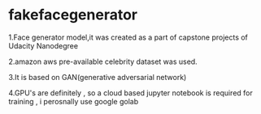 # fakefacegenerator
1.Face generator model,it was created as a part of capstone projects of Udacity Nanodegree

2.amazon aws pre-available celebrity dataset was used.

3.It is based on GAN(generative adversarial network)

4.GPU's are definitely , so a cloud based jupyter notebook is required for training , i perosnally use google golab
